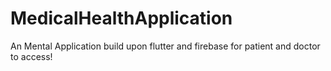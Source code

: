 # MedicalHealthApplication
An Mental Application build upon flutter and firebase for patient and doctor to access!
